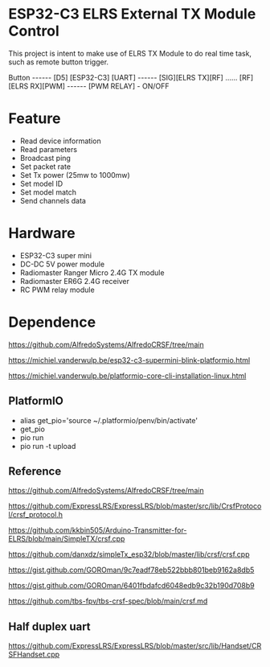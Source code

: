 # ESP32-C3 ELRS External TX Module Control

This project is intent to make use of ELRS TX Module to do real time task, such as remote button trigger.

Button ------ [D5] [ESP32-C3] [UART] ------ [SIG][ELRS TX][RF] ...... [RF][ELRS RX][PWM] ------ [PWM RELAY] - ON/OFF  

# Feature

* Read device information
* Read parameters
* Broadcast ping
* Set packet rate
* Set Tx power (25mw to 1000mw)
* Set model ID
* Set model match
* Send channels data

# Hardware

* ESP32-C3 super mini
* DC-DC 5V power module
* Radiomaster Ranger Micro 2.4G TX module
* Radiomaster ER6G 2.4G receiver
* RC PWM relay module
                             
# Dependence

https://github.com/AlfredoSystems/AlfredoCRSF/tree/main

https://michiel.vanderwulp.be/esp32-c3-supermini-blink-platformio.html

https://michiel.vanderwulp.be/platformio-core-cli-installation-linux.html

## PlatformIO

* alias get_pio='source ~/.platformio/penv/bin/activate'
* get_pio
* pio run
* pio run -t upload

## Reference

https://github.com/AlfredoSystems/AlfredoCRSF/tree/main

https://github.com/ExpressLRS/ExpressLRS/blob/master/src/lib/CrsfProtocol/crsf_protocol.h

https://github.com/kkbin505/Arduino-Transmitter-for-ELRS/blob/main/SimpleTX/crsf.cpp

https://github.com/danxdz/simpleTx_esp32/blob/master/lib/crsf/crsf.cpp

https://gist.github.com/GOROman/9c7eadf78eb522bbb801beb9162a8db5

https://gist.github.com/GOROman/6401fbdafcd6048edb9c32b190d708b9

https://github.com/tbs-fpv/tbs-crsf-spec/blob/main/crsf.md

## Half duplex uart

https://github.com/ExpressLRS/ExpressLRS/blob/master/src/lib/Handset/CRSFHandset.cpp
